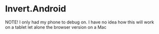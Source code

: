 # Invert.Android
NOTE! I only had my phone to debug on. I have no idea how this will work on a tablet let alone the browser version on a Mac
